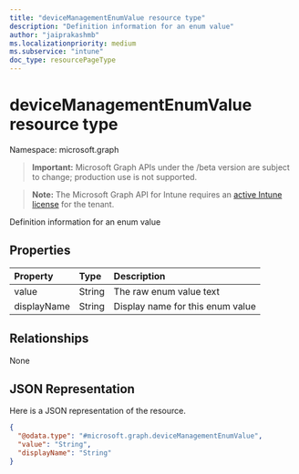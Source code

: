 ```yaml
---
title: "deviceManagementEnumValue resource type"
description: "Definition information for an enum value"
author: "jaiprakashmb"
ms.localizationpriority: medium
ms.subservice: "intune"
doc_type: resourcePageType
---
```


# deviceManagementEnumValue resource type

Namespace: microsoft.graph
> **Important:** Microsoft Graph APIs under the /beta version are subject to change; production use is not supported.

> **Note:** The Microsoft Graph API for Intune requires an [active Intune license](https://go.microsoft.com/fwlink/?linkid=839381) for the tenant.


Definition information for an enum value

## Properties
|Property|Type|Description|
|:---|:---|:---|
|value|String|The raw enum value text|
|displayName|String|Display name for this enum value|

## Relationships
None

## JSON Representation
Here is a JSON representation of the resource.
<!-- {
  "blockType": "resource",
  "@odata.type": "microsoft.graph.deviceManagementEnumValue"
}
-->
``` json
{
  "@odata.type": "#microsoft.graph.deviceManagementEnumValue",
  "value": "String",
  "displayName": "String"
}
```
